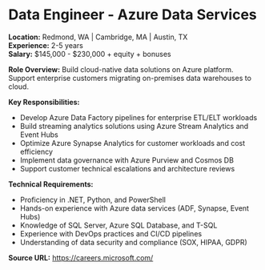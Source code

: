 # Data Engineer - Azure Data Services

**Location:** Redmond, WA | Cambridge, MA | Austin, TX  
**Experience:** 2-5 years  
**Salary:** $145,000 - $230,000 + equity + bonuses

**Role Overview:**
Build cloud-native data solutions on Azure platform. Support enterprise customers migrating on-premises data warehouses to cloud.

**Key Responsibilities:**
- Develop Azure Data Factory pipelines for enterprise ETL/ELT workloads
- Build streaming analytics solutions using Azure Stream Analytics and Event Hubs
- Optimize Azure Synapse Analytics for customer workloads and cost efficiency
- Implement data governance with Azure Purview and Cosmos DB
- Support customer technical escalations and architecture reviews

**Technical Requirements:**
- Proficiency in .NET, Python, and PowerShell
- Hands-on experience with Azure data services (ADF, Synapse, Event Hubs)
- Knowledge of SQL Server, Azure SQL Database, and T-SQL
- Experience with DevOps practices and CI/CD pipelines
- Understanding of data security and compliance (SOX, HIPAA, GDPR)

**Source URL:** https://careers.microsoft.com/